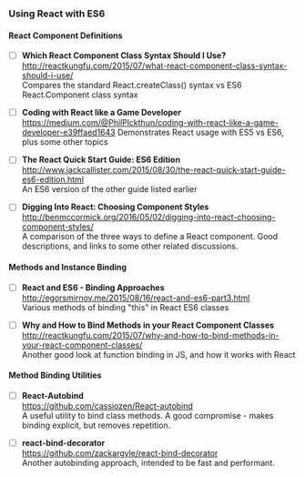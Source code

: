 ### Using React with ES6


#### React Component Definitions

- [ ] **Which React Component Class Syntax Should I Use?**  
  http://reactkungfu.com/2015/07/what-react-component-class-syntax-should-i-use/  
  Compares the standard React.createClass() syntax vs ES6 React.Component class syntax
  
- [ ] **Coding with React like a Game Developer**  
  https://medium.com/@PhilPlckthun/coding-with-react-like-a-game-developer-e39ffaed1643 
  Demonstrates React usage with ES5 vs ES6, plus some other topics
  
- [ ] **The React Quick Start Guide: ES6 Edition**  
  http://www.jackcallister.com/2015/08/30/the-react-quick-start-guide-es6-edition.html  
  An ES6 version of the other guide listed earlier
  
- [ ] **Digging Into React: Choosing Component Styles**  
  http://benmccormick.org/2016/05/02/digging-into-react-choosing-component-styles/  
  A comparison of the three ways to define a React component.  Good descriptions, and links to some other related discussions.
  

#### Methods and Instance Binding

- [ ] **React and ES6 - Binding Approaches**  
  http://egorsmirnov.me/2015/08/16/react-and-es6-part3.html  
  Various methods of binding "this" in React ES6 classes

- [ ] **Why and How to Bind Methods in your React Component Classes**  
  http://reactkungfu.com/2015/07/why-and-how-to-bind-methods-in-your-react-component-classes/  
  Another good look at function binding in JS, and how it works with React


#### Method Binding Utilities

- [ ] **React-Autobind**  
  https://github.com/cassiozen/React-autobind  
  A useful utility to bind class methods.  A good compromise - makes binding explicit, but removes repetition.

- [ ] **react-bind-decorator**  
  https://github.com/zackargyle/react-bind-decorator  
  Another autobinding approach, intended to be fast and performant.
